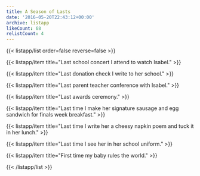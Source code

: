 ```yaml
---
title: A Season of Lasts
date: '2016-05-20T22:43:12+00:00'
archive: listapp
likeCount: 68
relistCount: 4
---
```


<!--more-->

{{< listapp/list order=false reverse=false >}}

   {{< listapp/item title="Last school concert I attend to watch Isabel." >}}

   {{< listapp/item title="Last donation check I write to her school." >}}

   {{< listapp/item title="Last parent teacher conference with Isabel." >}}

   {{< listapp/item title="Last awards ceremony." >}}

   {{< listapp/item title="Last time I make her signature sausage and egg sandwich for finals week breakfast." >}}

   {{< listapp/item title="Last time I write her a cheesy napkin poem and tuck it in her lunch." >}}

   {{< listapp/item title="Last time I see her in her school uniform." >}}

   {{< listapp/item title="First time my baby rules the world." >}}

{{< /listapp/list >}}
